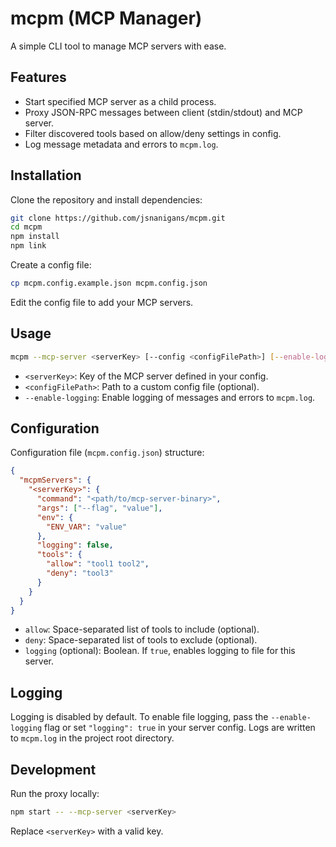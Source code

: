 # mcpm (MCP Manager)

A simple CLI tool to manage MCP servers with ease.

## Features

- Start specified MCP server as a child process.
- Proxy JSON-RPC messages between client (stdin/stdout) and MCP server.
- Filter discovered tools based on allow/deny settings in config.
- Log message metadata and errors to `mcpm.log`.

## Installation

Clone the repository and install dependencies:

```bash
git clone https://github.com/jsnanigans/mcpm.git
cd mcpm
npm install
npm link
```

Create a config file:

```bash
cp mcpm.config.example.json mcpm.config.json
```

Edit the config file to add your MCP servers.

## Usage

```bash
mcpm --mcp-server <serverKey> [--config <configFilePath>] [--enable-logging]
```

- `<serverKey>`: Key of the MCP server defined in your config.
- `<configFilePath>`: Path to a custom config file (optional).
- `--enable-logging`: Enable logging of messages and errors to `mcpm.log`.

## Configuration

Configuration file (`mcpm.config.json`) structure:

```json
{
  "mcpmServers": {
    "<serverKey>": {
      "command": "<path/to/mcp-server-binary>",
      "args": ["--flag", "value"],
      "env": {
        "ENV_VAR": "value"
      },
      "logging": false,
      "tools": {
        "allow": "tool1 tool2",
        "deny": "tool3"
      }
    }
  }
}
```

- `allow`: Space-separated list of tools to include (optional).
- `deny`: Space-separated list of tools to exclude (optional).
- `logging` (optional): Boolean. If `true`, enables logging to file for this server.

## Logging

Logging is disabled by default. To enable file logging, pass the `--enable-logging` flag or set `"logging": true` in your server config.
Logs are written to `mcpm.log` in the project root directory.

## Development

Run the proxy locally:

```bash
npm start -- --mcp-server <serverKey>
```

Replace `<serverKey>` with a valid key.
